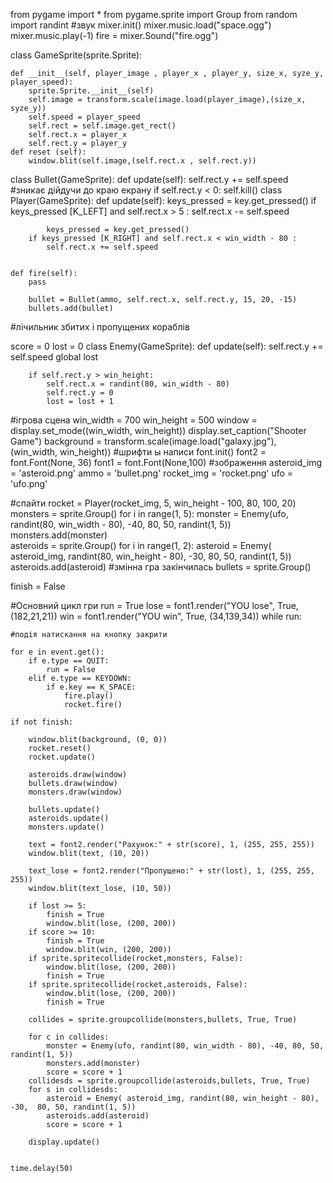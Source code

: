 from pygame import * 
from pygame.sprite import Group
from random import randint 
#звук 
mixer.init() 
mixer.music.load("space.ogg") 
mixer.music.play(-1) 
fire = mixer.Sound("fire.ogg") 

class GameSprite(sprite.Sprite): 
 
    def __init__(self, player_image , player_x , player_y, size_x, syze_y, player_speed): 
        sprite.Sprite.__init__(self) 
        self.image = transform.scale(image.load(player_image),(size_x, syze_y))  
        self.speed = player_speed 
        self.rect = self.image.get_rect() 
        self.rect.x = player_x 
        self.rect.y = player_y 
    def reset (self): 
        window.blit(self.image,(self.rect.x , self.rect.y)) 
class Bullet(GameSprite):
    def update(self):
        self.rect.y += self.speed 
        #зникає дійдучи до краю екрану
        if self.rect.y < 0:
            self.kill() 
class Player(GameSprite): 
    def update(self): 
        keys_pressed = key.get_pressed() 
        if keys_pressed [K_LEFT] and self.rect.x > 5 : 
            self.rect.x -= self.speed   
 
            keys_pressed = key.get_pressed() 
        if keys_pressed [K_RIGHT] and self.rect.x < win_width - 80 : 
            self.rect.x += self.speed 
 
 
    def fire(self): 
        pass
        
        bullet = Bullet(ammo, self.rect.x, self.rect.y, 15, 20, -15)
        bullets.add(bullet)
#лічильник збитих і пропущених кораблів 

score = 0 
lost = 0 
class Enemy(GameSprite): 
    def update(self): 
        self.rect.y += self.speed 
        global lost  
 
        if self.rect.y > win_height: 
            self.rect.x = randint(80, win_width - 80) 
            self.rect.y = 0 
            lost = lost + 1 
        

#ігрова сцена 
win_width = 700 
win_height = 500 
window = display.set_mode((win_width, win_height)) 
display.set_caption("Shooter Game") 
background = transform.scale(image.load("galaxy.jpg"), (win_width, win_height)) 
#шрифти ы написи 
font.init() 
font2 = font.Font(None, 36) 
font1 = font.Font(None,100)
#зображення 
asteroid_img = 'asteroid.png' 
ammo = 'bullet.png' 
rocket_img = 'rocket.png' 
ufo = 'ufo.png' 

#спайти 
rocket = Player(rocket_img, 5, win_height - 100, 80, 100, 20) 
monsters = sprite.Group() 
for i in range(1, 5): 
    monster = Enemy(ufo, randint(80, win_width - 80), -40, 80, 50, randint(1, 5)) 
    monsters.add(monster)  
asteroids = sprite.Group()
for i in range(1, 2):
    asteroid = Enemy( asteroid_img, randint(80, win_height - 80), -30,  80, 50, randint(1, 5))
    asteroids.add(asteroid)
#змінна гра закінчилась 
bullets = sprite.Group()

finish = False 


#Основний цикл гри 
run = True 
lose = font1.render("YOU lose", True, (182,21,21))
win = font1.render("YOU win", True, (34,139,34))
while run: 
 
    #подія натискання на кнопку закрити 
     
    for e in event.get(): 
        if e.type == QUIT: 
            run = False 
        elif e.type == KEYDOWN:
            if e.key == K_SPACE:
                fire.play()
                rocket.fire()
                
    if not finish: 

        window.blit(background, (0, 0)) 
        rocket.reset()
        rocket.update()

        asteroids.draw(window)
        bullets.draw(window)
        monsters.draw(window)

        bullets.update()
        asteroids.update()
        monsters.update()

        text = font2.render("Рахунок:" + str(score), 1, (255, 255, 255))
        window.blit(text, (10, 20))

        text_lose = font2.render("Пропущено:" + str(lost), 1, (255, 255, 255))
        window.blit(text_lose, (10, 50))

        if lost >= 5:
            finish = True
            window.blit(lose, (200, 200))
        if score >= 10:
            finish = True
            window.blit(win, (200, 200)) 
        if sprite.spritecollide(rocket,monsters, False):
            window.blit(lose, (200, 200))
            finish = True
        if sprite.spritecollide(rocket,asteroids, False):
            window.blit(lose, (200, 200))
            finish = True

        collides = sprite.groupcollide(monsters,bullets, True, True)
        
        for c in collides:
            monster = Enemy(ufo, randint(80, win_width - 80), -40, 80, 50, randint(1, 5)) 
            monsters.add(monster) 
            score = score + 1
        collidesds = sprite.groupcollide(asteroids,bullets, True, True)
        for s in collidesds:
            asteroid = Enemy( asteroid_img, randint(80, win_height - 80), -30,  80, 50, randint(1, 5))
            asteroids.add(asteroid)
            score = score + 1
    
        display.update()
    

    time.delay(50)
